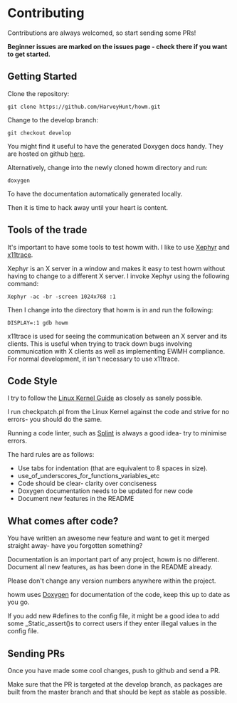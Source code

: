 # Contributing

Contributions are always welcomed, so start sending some PRs!

**Beginner issues are marked on the issues page - check there if you want to get started.**

## Getting Started

Clone the repository:

    git clone https://github.com/HarveyHunt/howm.git
  
Change to the develop branch:

    git checkout develop
    
You might find it useful to have the generated Doxygen docs handy. They are hosted on github
[here](http://harveyhunt.github.io/howm/). 

Alternatively, change into the newly cloned howm directory and run:

    doxygen
    
To have the documentation automatically generated locally.
  
Then it is time to hack away until your heart is content.

## Tools of the trade

It's important to have some tools to test howm with. I like to use [Xephyr](http://www.freedesktop.org/wiki/Software/Xephyr/) and [x11trace](http://xtrace.alioth.debian.org/).

Xephyr is an X server in a window and makes it easy to test howm without having to change to a different X server. I invoke Xephyr using the following command:

    Xephyr -ac -br -screen 1024x768 :1

Then I change into the directory that howm is in and run the following:

    DISPLAY=:1 gdb howm
    
x11trace is used for seeing the communication between an X server and its clients. This is useful when trying to track down bugs involving communication with X clients as well as implementing EWMH compliance. For normal development, it isn't necessary to use x11trace.

## Code Style

I try to follow the [Linux Kernel Guide](https://www.kernel.org/doc/Documentation/CodingStyle) as closely as sanely possible.

I run checkpatch.pl from the Linux Kernel against the code and strive for no errors- you should do the same.

Running a code linter, such as [Splint](http://www.splint.org/) is always a good idea- try to minimise errors.

The hard rules are as follows:

  * Use tabs for indentation (that are equivalent to 8 spaces in size).
  * use_of_underscores_for_functions_variables_etc
  * Code should be clear- clarity over conciseness
  * Doxygen documentation needs to be updated for new code
  * Document new features in the README

## What comes after code?

You have written an awesome new feature and want to get it merged straight away- have you forgotten something?

Documentation is an important part of any project, howm is no different. Document all new features, as has been done
in the README already.

Please don't change any version numbers anywhere within the project.

howm uses [Doxygen](http://www.stack.nl/~dimitri/doxygen/) for documentation of the code, keep this up to date as you go.

If you add new #defines to the config file, it might be a good idea to add some _Static_assert()s to correct users if they enter illegal values in the config file.

## Sending PRs

Once you have made some cool changes, push to github and send a PR.

Make sure that the PR is targeted at the develop branch, as packages are built from the master branch and that should be kept as stable as possible.
